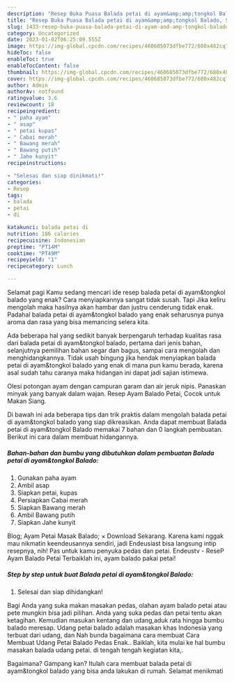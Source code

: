 ```yaml
---
description: "Resep Buka Puasa Balada petai di ayam&amp;amp;tongkol Balado, Sempurna"
title: "Resep Buka Puasa Balada petai di ayam&amp;amp;tongkol Balado, Sempurna"
slug: 1433-resep-buka-puasa-balada-petai-di-ayam-and-amp-tongkol-balado-sempurna
category: Uncategorized
date: 2023-01-02T06:25:09.555Z
image: https://img-global.cpcdn.com/recipes/460685073dfbe772/680x482cq70/balada-petai-di-ayamtongkol-balado-foto-resep-utama.jpg
hideToc: false
enableToc: true
enableTocContent: false
thumbnail: https://img-global.cpcdn.com/recipes/460685073dfbe772/680x482cq70/balada-petai-di-ayamtongkol-balado-foto-resep-utama.jpg
cover: https://img-global.cpcdn.com/recipes/460685073dfbe772/680x482cq70/balada-petai-di-ayamtongkol-balado-foto-resep-utama.jpg
author: Admin
authorAv: notfound
ratingvalue: 3.6
reviewcount: 18
recipeingredient:
- " paha ayam"
- " asap"
- " petai kupas"
- " Cabai merah"
- " Bawang merah"
- " Bawang putih"
- " Jahe kunyit"
recipeinstructions:

- "Selesai dan siap dinikmati!"
categories:
- Resep
tags:
- balada
- petai
- di

katakunci: balada petai di 
nutrition: 186 calories
recipecuisine: Indonesian
preptime: "PT14M"
cooktime: "PT49M"
recipeyield: "1"
recipecategory: Lunch

---
```



Selamat pagi Kamu sedang mencari ide resep balada petai di ayam&amp;tongkol balado yang enak? Cara menyiapkannya sangat tidak susah. Tapi Jika keliru mengolah maka hasilnya akan hambar dan justru cenderung tidak enak. Padahal balada petai di ayam&amp;tongkol balado yang enak seharusnya punya aroma dan rasa yang bisa memancing selera kita.


Ada beberapa hal yang sedikit banyak berpengaruh terhadap kualitas rasa dari balada petai di ayam&amp;tongkol balado, pertama dari jenis bahan, selanjutnya pemilihan bahan segar dan bagus, sampai cara mengolah dan menghidangkannya. Tidak usah bingung jika hendak menyiapkan balada petai di ayam&amp;tongkol balado yang enak di mana pun kamu berada, karena asal sudah tahu caranya maka hidangan ini dapat jadi sajian istimewa.

Olesi potongan ayam dengan campuran garam dan air jeruk nipis. Panaskan minyak yang banyak dalam wajan. Resep Ayam Balado Petai, Cocok untuk Makan Siang.


Di bawah ini ada beberapa tips dan trik praktis dalam mengolah balada petai di ayam&amp;tongkol balado yang siap dikreasikan. Anda dapat membuat Balada petai di ayam&amp;tongkol Balado memakai 7 bahan dan 0 langkah pembuatan. Berikut ini cara dalam membuat hidangannya.

<!--inarticleads1-->

##### Bahan-bahan dan bumbu yang dibutuhkan dalam pembuatan Balada petai di ayam&amp;tongkol Balado:

1. Gunakan  paha ayam
1. Ambil  asap
1. Siapkan  petai, kupas
1. Persiapkan  Cabai merah
1. Siapkan  Bawang merah
1. Ambil  Bawang putih
1. Siapkan  Jahe kunyit


Blog; Ayam Petai Masak Balado; × Download Sekarang. Karena kami nggak mau nikmatin keendeusannya sendiri, jadi Endeusiast bisa langsung intip resepnya, nih! Pas untuk kamu penyuka pedas dan petai. Endeustv - ReseP Ayam Balado Petai Terbaiklah ini, ayam balado pakai petai! 

<!--inarticleads2-->

##### Step by step untuk buat Balada petai di ayam&amp;tongkol Balado:


1. Selesai dan siap dihidangkan!

Bagi Anda yang suka makan masakan pedas, olahan ayam balado petai atau pete mungkin bisa jadi pilihan. Anda yang suka pedas dan petai tentu akan ketagihan. Kemudian masukan kentang dan udang,aduk rata hingga bumbu balado meresap. Udang petai balado adalah masakan khas Indonesia yang terbuat dari udang, dan Nah bunda bagaimana cara membuat Cara Membuat Udang Petai Balado Pedas Enak.. Baiklah, kita mulai ke hal bumbu masakan balada udang petai. di tengah tengah kegiatan kita,. 

Bagaimana? Gampang kan? Itulah cara membuat balada petai di ayam&amp;tongkol balado yang bisa anda lakukan di rumah. Selamat menikmati
